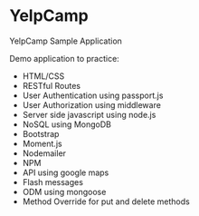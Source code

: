 # YelpCamp
YelpCamp Sample Application

Demo application to practice:
- HTML/CSS
- RESTful Routes
- User Authentication using passport.js
- User Authorization using middleware
- Server side javascript using node.js
- NoSQL using MongoDB
- Bootstrap
- Moment.js
- Nodemailer
- NPM
- API using google maps
- Flash messages
- ODM using mongoose
- Method Override for put and delete methods
